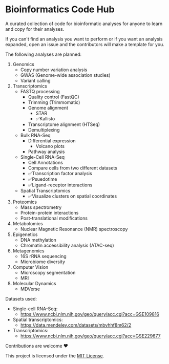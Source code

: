 # Bioinformatics Code Hub
A curated collection of code for bioinformatic analyses for anyone to learn and copy for their analyses.

If you can't find an analysis you want to perform or if you want an analysis expanded, open an issue and the contributors will make a template for you.

The following analyses are planned:
1. Genomics
   - Copy number variation analysis
   - GWAS (Genome-wide association studies)
   - Variant calling
2. Transcriptomics
   - FASTQ processing
      - Quality control (FastQC)
      - Trimming (Trimmomatic)
      - Genome alignment
        - STAR
        - ✅Kallisto
      - Transcriptome alignment (HTSeq)
      - Demultiplexing
   - Bulk RNA-Seq
     - Differential expression
        - Volcano plots
     - Pathway analysis
   - Single-Cell RNA-Seq
     - Cell Annotations
     - Compare cells from two different datasets
     - ✅Transcription factor analysis
     - ✅Psuedotime 
     - ✅Ligand-receptor interactions
   - Spatial Transcriptomics
     - ✅Visualize clusters on spatial coordinates
3. Proteomics
   - Mass spectrometry 
   - Protein-protein interactions
   - Post-translational modifications
4. Metabolomics
   - Nuclear Magnetic Resonance (NMR) spectroscopy
5. Epigenetics
   - DNA methylation
   - Chromatin accessibility analysis (ATAC-seq)
6. Metagenomics
   - 16S rRNA sequencing
   - Microbiome diversity
7. Computer Vision
   - Microscopy segmentation
   - MRI
8. Molecular Dynamics
   - MDVerse

Datasets used:
   - Single-cell RNA-Seq:
     - https://www.ncbi.nlm.nih.gov/geo/query/acc.cgi?acc=GSE109816
   - Spatial transcriptomics:
     - https://data.mendeley.com/datasets/mbvhhf8m62/2
   - Transcriptomics:
     - https://www.ncbi.nlm.nih.gov/geo/query/acc.cgi?acc=GSE229677

 
Contributions are welcome ❤️



This project is licensed under the [MIT License](./LICENSE).
